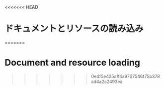 
<<<<<<< HEAD
# ドキュメントとリソースの読み込み
=======
# Document and resource loading
>>>>>>> 0e4f5e425aff4a9767546f75b378ad4a2a2493ea
